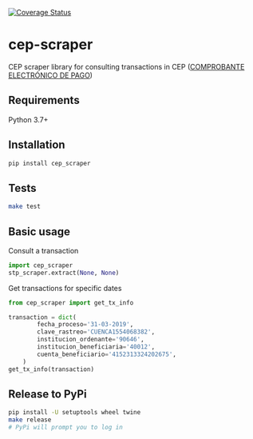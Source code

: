 [![Coverage Status](https://coveralls.io/repos/github/cuenca-mx/cep-scraper/badge.svg?t=6NYZDQ)](https://coveralls.io/github/cuenca-mx/cep-scraper?branch=master)

# cep-scraper

CEP scraper library for consulting transactions in CEP ([COMPROBANTE ELECTRÓNICO DE PAGO](http://www.banxico.org.mx/cep/))

## Requirements
Python 3.7+

## Installation
```bash
pip install cep_scraper
```

## Tests
```bash
make test
```

## Basic usage
Consult a transaction
```python
import cep_scraper
stp_scraper.extract(None, None)
```

Get transactions for specific dates
```python
from cep_scraper import get_tx_info

transaction = dict(
        fecha_proceso='31-03-2019',
        clave_rastreo='CUENCA1554068382',
        institucion_ordenante='90646',
        institucion_beneficiaria='40012',
        cuenta_beneficiario='4152313324202675',
    )
get_tx_info(transaction)
```

## Release to PyPi

```bash
pip install -U setuptools wheel twine
make release
# PyPi will prompt you to log in
```